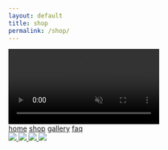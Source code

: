 ```yaml
---
layout: default
title: shop
permalink: /shop/
---
```

<style>

</style>
<!-- nav links -->
<div class="content-container">
<div class="nav-container">
    <!-- gif header -->
    <div class="header-logo">
        <video class="header-img" autoplay loop muted>
            <source src="../images/rotating-logo.mp4" type="video/mp4">
            <!-- webp here? -->
            Your browser does not support the video tag.
        </video> 
    </div>
    <div class="nav-links">
        <a class="nav-link" href="{{ site.baseurl }}/">home</a>
        <a class="nav-link active" href="{{ site.baseurl }}/shop">shop</a>
        <a class="nav-link" href="{{ site.baseurl }}/gallery">gallery</a>
        <a class="nav-link" href="{{ site.baseurl }}/faq">faq</a>
    </div>
</div>

<!-- product row -->
<div class="product-row">
    <a class="product-img-link" href="{{ site.baseurl }}/gate-belt">
        <img class="product-img" src="../images/products/belt-shot1.png">
    </a>
    <a class="product-img-link" href="{{ site.baseurl }}/transcendance-tee">
        <img class="product-img" src="../images/products/angel-tee1.png">
    </a>
    <a class="product-img-link" href="{{ site.baseurl }}/spiral-tee">
        <img class="product-img" src="../images/products/spiral-tee.png">
    </a>
    <a class="product-img-link" href="{{ site.baseurl }}/compass-bandanna">
        <img class="product-img" src="../images/products/bandana1.png">
    </a>
</div>

</div>